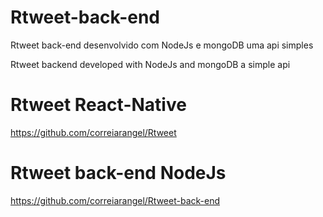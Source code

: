 # Rtweet-back-end

Rtweet back-end desenvolvido com NodeJs e mongoDB uma api simples

Rtweet backend developed with NodeJs and mongoDB a simple api

# Rtweet React-Native 
https://github.com/correiarangel/Rtweet

# Rtweet back-end NodeJs 
https://github.com/correiarangel/Rtweet-back-end
